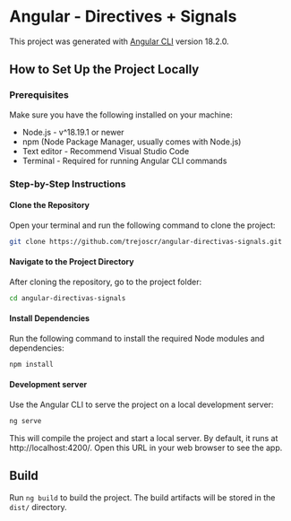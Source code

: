 # Angular - Directives + Signals

This project was generated with [Angular CLI](https://github.com/angular/angular-cli) version 18.2.0.

## How to Set Up the Project Locally

### Prerequisites

Make sure you have the following installed on your machine:

- Node.js - v^18.19.1 or newer
- npm (Node Package Manager, usually comes with Node.js)
- Text editor - Recommend Visual Studio Code
- Terminal - Required for running Angular CLI commands

### Step-by-Step Instructions

#### Clone the Repository

Open your terminal and run the following command to clone the project:

```bash
git clone https://github.com/trejoscr/angular-directivas-signals.git
```

#### Navigate to the Project Directory

After cloning the repository, go to the project folder:

```bash
cd angular-directivas-signals
```

#### Install Dependencies

Run the following command to install the required Node modules and dependencies:

```bash
npm install
```

#### Development server

Use the Angular CLI to serve the project on a local development server:

```bash
ng serve
```

This will compile the project and start a local server. By default, it runs at http://localhost:4200/. Open this URL in your web browser to see the app.

## Build

Run `ng build` to build the project. The build artifacts will be stored in the `dist/` directory.
